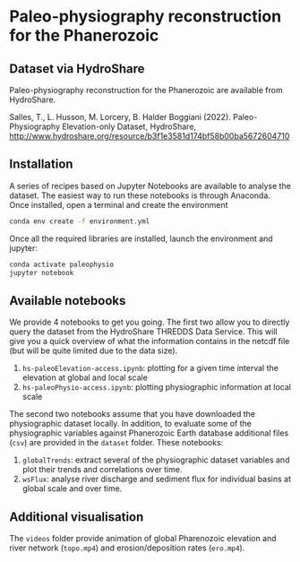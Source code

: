 # Paleo-physiography reconstruction for the Phanerozoic

## Dataset via HydroShare

Paleo-physiography reconstruction for the Phanerozoic are available from HydroShare.

Salles, T., L. Husson, M. Lorcery, B. Halder Boggiani (2022). Paleo-Physiography Elevation-only Dataset, HydroShare, http://www.hydroshare.org/resource/b3f1e3581d174bf58b00ba5672604710

## Installation

A series of recipes based on Jupyter Notebooks are available to analyse the dataset.
The easiest way to run these notebooks is through Anaconda. Once installed, open a terminal and create the environment

```bash
conda env create -f environment.yml
```

Once all the required libraries are installed, launch the environment and jupyter:

```bash
conda activate paleophysio
jupyter notebook
```

## Available notebooks

We provide 4 notebooks to get you going. The first two allow you to directly query the dataset from the HydroShare THREDDS Data Service.
This will give you a quick overview of what the information contains in the netcdf file (but will be quite limited due to the data size).

1. `hs-paleoElevation-access.ipynb`: plotting for a given time interval the elevation at global and local scale
2. `hs-paleoPhysio-access.ipynb`: plotting physiographic information at local scale

The second two notebooks assume that you have downloaded the physiographic dataset locally. In addition, to evaluate some of the physiographic variables against Phanerozoic Earth database additional files (`csv`) are provided in the `dataset` folder. These notebooks:

1. `globalTrends`: extract several of the physiographic dataset variables and plot their trends and correlations over time.
2. `wsFlux`: analyse river discharge and sediment flux for individual basins at global scale and over time.

## Additional visualisation

The `videos` folder provide animation of global Pharenozoic elevation and river network (`topo.mp4`) and erosion/deposition rates (`ero.mp4`).

